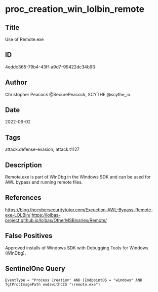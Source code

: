 # proc_creation_win_lolbin_remote

## Title
Use of Remote.exe

## ID
4eddc365-79b4-43ff-a9d7-99422dc34b93

## Author
Christopher Peacock @SecurePeacock, SCYTHE @scythe_io

## Date
2022-06-02

## Tags
attack.defense-evasion, attack.t1127

## Description
Remote.exe is part of WinDbg in the Windows SDK and can be used for AWL bypass and running remote files.

## References
https://blog.thecybersecuritytutor.com/Exeuction-AWL-Bypass-Remote-exe-LOLBin/
https://lolbas-project.github.io/lolbas/OtherMSBinaries/Remote/

## False Positives
Approved installs of Windows SDK with Debugging Tools for Windows (WinDbg).

## SentinelOne Query
```
EventType = "Process Creation" AND (EndpointOS = "windows" AND TgtProcImagePath endswithCIS "\remote.exe")

```